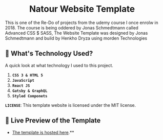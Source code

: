 

<h1 align="center">
  Natour Website Template
</h1>

This is one of the Re-Do of projects from the udemy course I once enrolw in 2018.
The course is being oddered by Jonas Schmedtmann called Advanced CSS $ SASS, The
Website Template was designed by Jonas Schmedtmann and build by Henkho Dryza 
using morden Technologies




## 🧐 What's Technology Used?

A quick look at what technology I used to this project.

1. **`CSS 3 & HTML 5`**
2. **`JavaScript`**
3. **`React JS`**
4. **`Gatsby & GraphQL`**
5. **`Styled Componets`**


**`LICENSE`**: This template website is licensed under the MIT license.


## 📡 Live Preview of the Template

- [The template is hosted here](https://www.gatsbyjs.org/tutorial/).** 




